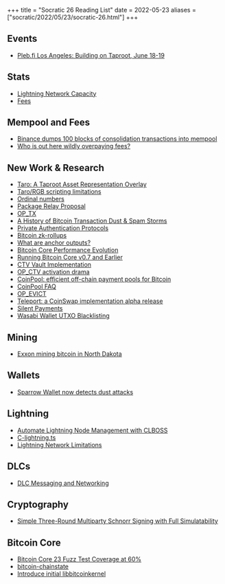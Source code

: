 +++
title = "Socratic 26 Reading List"
date = 2022-05-23
aliases = ["socratic/2022/05/23/socratic-26.html"]
+++

## Events
- [Pleb.fi Los Angeles: Building on Taproot, June 18-19](https://bitdevsla.org/pleb-fi-1/)

## Stats
- [Lightning Network Capacity](https://bitcoinvisuals.com/ln-capacity)
- [Fees](https://transactionfee.info/charts/fees-package-feerates/)

## Mempool and Fees
- [Binance dumps 100 blocks of consolidation transactions into mempool](https://twitter.com/murchandamus/status/1524918688993927169)
- [Who is out here wildly overpaying fees?](https://twitter.com/rodarmor/status/1528581328710475778)

## New Work & Research
- [Taro: A Taproot Asset Representation Overlay](https://lists.linuxfoundation.org/pipermail/bitcoin-dev/2022-April/020196.html)
- [Taro/RGB scripting limitations](https://lists.linuxfoundation.org/pipermail/bitcoin-dev/2022-April/020204.html)
- [Ordinal numbers](https://lists.linuxfoundation.org/pipermail/bitcoin-dev/2022-February/019975.html)
- [Package Relay Proposal](https://lists.linuxfoundation.org/pipermail/bitcoin-dev/2022-May/020493.html)
- [OP_TX](https://lists.linuxfoundation.org/pipermail/bitcoin-dev/2022-May/020450.html)
- [A History of Bitcoin Transaction Dust & Spam Storms](https://blog.lopp.net/history-bitcoin-transaction-dust-spam-storms/)
- [Private Authentication Protocols](https://github.com/sipa/writeups/tree/main/private-authentication-protocols)
- [Bitcoin zk-rollups](https://tr3y.io/articles/crypto/bitcoin-zk-rollups.html)
- [What are anchor outputs?](https://fanismichalakis.fr/posts/anchor-outputs/)
- [Bitcoin Core Performance Evolution](https://blog.lopp.net/bitcoin-core-performance-evolution/)
- [Running Bitcoin Core v0.7 and Earlier](https://blog.lopp.net/running-bitcoin-core-v0-7-and-earlier/)
- [CTV Vault Implementation](https://github.com/jamesob/simple-ctv-vault)
- [OP_CTV activation drama](https://bitcoinops.org/en/newsletters/2022/04/27/)
- [CoinPool: efficient off-chain payment pools for Bitcoin](https://coinpool.dev/v0.1.pdf)
- [CoinPool FAQ](https://blog.bitmex.com/coinpool-faq/)
- [OP_EVICT](https://lists.linuxfoundation.org/pipermail/bitcoin-dev/2022-February/019926.html)
- [Teleport: a CoinSwap implementation alpha release](https://lists.linuxfoundation.org/pipermail/bitcoin-dev/2022-February/020026.html)
- [Silent Payments](https://lists.linuxfoundation.org/pipermail/bitcoin-dev/2022-March/020180.html)
- [Wasabi Wallet UTXO Blacklisting](https://twitter.com/wasabiwallet/status/1503091503207432193)

## Mining
- [Exxon mining bitcoin in North Dakota](https://www.cnbc.com/2022/03/26/exxon-mining-bitcoin-with-crusoe-energy-in-north-dakota-bakken-region.html)

## Wallets
- [Sparrow Wallet now detects dust attacks](https://twitter.com/SparrowWallet/status/1527264151789359104)

## Lightning
- [Automate Lightning Node Management with CLBOSS](https://medium.com/blockstream/automate-lightning-node-management-with-clboss-84be2e8a7555)
- [C-lightning.ts](https://twitter.com/AaronDewes/status/1490279349458718721)
- [Lightning Network Limitations](https://www.truthcoin.info/blog/lightning-limitations/)

## DLCs
- [DLC Messaging and Networking](https://mailmanlists.org/pipermail/dlc-dev/2022-March/000135.html)

## Cryptography
- [Simple Three-Round Multiparty Schnorr Signing with Full Simulatability](https://eprint.iacr.org/2022/374.pdf)

## Bitcoin Core
- [Bitcoin Core 23 Fuzz Test Coverage at 60%](https://twitter.com/MacroFake/status/1497215035617202176)
- [bitcoin-chainstate](https://github.com/bitcoin/bitcoin/pull/24304)
- [Introduce initial libbitcoinkernel](https://github.com/bitcoin/bitcoin/pull/24322)
